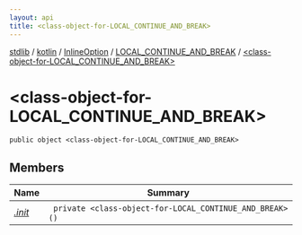 ```yaml
---
layout: api
title: <class-object-for-LOCAL_CONTINUE_AND_BREAK>
---
```

[stdlib](../../../../index.html) / [kotlin](../../../index.html) / [InlineOption](../../index.html) / [LOCAL_CONTINUE_AND_BREAK](../index.html) / [<class-object-for-LOCAL_CONTINUE_AND_BREAK>](index.html)

# <class-object-for-LOCAL_CONTINUE_AND_BREAK>

```
public object <class-object-for-LOCAL_CONTINUE_AND_BREAK>
```
## Members
| Name | Summary |
|------|---------|
|[*.init*](_init_.html)|&nbsp;&nbsp;`private <class-object-for-LOCAL_CONTINUE_AND_BREAK>()`<br>|
